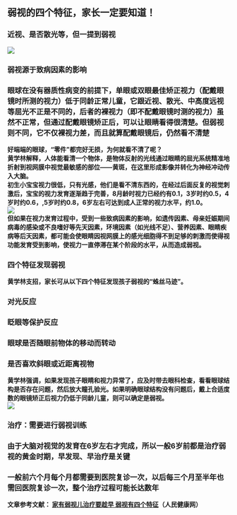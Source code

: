 ## 弱视的四个特征，家长一定要知道！  
### 近视</strong>、是否<strong>散光</strong>等，但一提到<strong>弱视  
![](http://cdncms.v-keep.cn/wp-content/uploads/2019/08/timg-2-1.jpg)  
### 弱视源于致病因素的影响  
### 眼球在没有器质性病变的前提下，单眼或双眼最佳矫正视力（配戴眼镜时所测的视力）低于同龄正常儿童</strong>，它跟近视、散光、中高度远视等屈光不正是不同的，后者的裸视力（即不配戴眼镜时测的视力）虽然不正常，但通过配戴眼镜矫正后，可以让眼睛看得很清楚。但弱视则不同，<strong>它不仅裸视力差，而且就算配戴眼镜后，仍然看不清楚  
好端端的眼球，“零件”都完好无损，为何就看不清了呢？  
黄学林解释，人体能看清一个物体，是物体反射的光线通过眼睛的屈光系统精准地折射到视网膜中视觉最敏感的部位——黄斑，在这里形成影像并转化为神经冲动传入大脑。  
初生小宝宝视力很低，只有光感，他们是看不清东西的，在经过后面反复的视觉刺激后，宝宝的视力发育逐渐趋于完善，8月龄时视力已经约有0.1，3岁时约0.5，4岁时约0.6，,5岁时约0.8，6岁左右可达到成人正常的视力水平，约1.0。  
![](http://cdncms.v-keep.cn/wp-content/uploads/2019/07/1560397531771.jpg)  
但如果在视力发育过程中，受到一些致病因素的影响，如遗传因素、母亲妊娠期间病毒的感染或不良嗜好等先天因素，环境因素（如光线不足）、营养因素、眼睛疾病等后天因素，都可能会使眼睛因视网膜上的感光细胞得不到足够的刺激而使得视功能发育受到影响，使视力一直停滞在某个阶段的水平，从而造成弱视。  
### 四个特征发现弱视  
黄学林支招，家长可从以下四个特征发现孩子弱视的“蛛丝马迹”。  
### 对光反应  
### 眨眼等保护反应  
### 眼球是否随眼前物体的移动而转动  
### 是否喜欢斜眼或近距离视物  
黄学林强调，如果发现孩子眼睛和视力异常了，应及时带去眼科检查，看看眼球结构是否存在问题，然后放大瞳孔验光。如果明确眼球结构没有问题后，戴上合适度数的眼镜矫正后视力仍低于同龄儿童，则可以确定是弱视。  
![](http://cdncms.v-keep.cn/wp-content/uploads/2019/07/11-1-1024x581.jpg)  
### 治疗：需要进行弱视训练  
### 由于大脑对视觉的发育在6岁左右才完成，所以一般6岁前都是治疗弱视的黄金时期，早发现、早治疗是关键  
### 一般前六个月每个月都需要到医院复诊一次，以后每三个月至半年也需回医院复诊一次，整个治疗过程可能长达数年  
 文章参考文献： <a href="http://health.people.com.cn/n1/2019/0329/c14739-31001804.html">家有弱视儿治疗要趁早&nbsp;弱视有四个特征</a>（人民健康网）  
